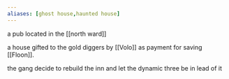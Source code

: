 ```yaml
---
aliases: [ghost house,haunted house]
---
```


a pub located in the [[north ward]]

a house gifted to the gold diggers by [[Volo]] as payment for saving [[Floon]].

the gang decide to rebuild the inn and let the dynamic three be in lead of it